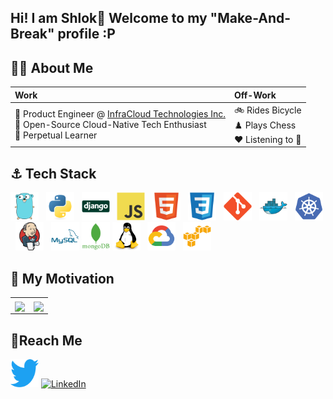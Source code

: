  <h2 align="left">  Hi! I am Shlok👋 Welcome to my "Make-And-Break" profile :P </h2>

 ## :man_shrugging: About Me

| Work | Off-Work |
| :--- | :--- |
| 🎯 Product Engineer @ [InfraCloud Technologies Inc.](//infracloud.io) <br/>🔰 Open-Source Cloud-Native Tech Enthusiast <br/>🌱 Perpetual Learner | 🚲 Rides Bicycle <br/>♟️	Plays Chess <br/>♥️ Listening to 🎵 |

## ⚓️ Tech Stack

<img src="https://github.com/devicons/devicon/blob/master/icons/go/go-original.svg" alt="Golang" width="45" height="45" /> &nbsp;
<img src="https://github.com/devicons/devicon/blob/master/icons/python/python-original.svg" alt="Python" width="45" height="45" /> &nbsp;
<img src="https://github.com/devicons/devicon/blob/master/icons/django/django-original.svg" alt="Django" width="45" height="45" /> &nbsp;
<img src="https://github.com/devicons/devicon/blob/master/icons/javascript/javascript-original.svg" alt="JavaScript" width="45" height="45" /> &nbsp;
<img src="https://github.com/devicons/devicon/blob/master/icons/html5/html5-original.svg" alt="HTML5" width="45" height="45" /> &nbsp;
<img src="https://github.com/devicons/devicon/blob/master/icons/css3/css3-original.svg" alt="CSS3" width="45" height="45" /> &nbsp;
<img src="https://github.com/devicons/devicon/blob/master/icons/git/git-original.svg" alt="Git" width="45" height="45" /> &nbsp;
<img src="https://github.com/devicons/devicon/blob/master/icons/docker/docker-original.svg" alt="Docker" width="45" height="45" /> &nbsp;
<img src="https://github.com/devicons/devicon/blob/master/icons/kubernetes/kubernetes-plain.svg" alt="Kubernetes" width="45" height="45" /> &nbsp;
<img src="https://github.com/devicons/devicon/blob/master/icons/jenkins/jenkins-original.svg" alt="Jenkins" width="45" height="45" /> &nbsp;
<img src="https://github.com/devicons/devicon/blob/master/icons/mysql/mysql-plain-wordmark.svg" alt="MySQL" width="45" height="45"/>
<img src="https://github.com/devicons/devicon/blob/master/icons/mongodb/mongodb-plain-wordmark.svg" alt="MongoDB" width="45" height="45"/>
<img src="https://github.com/devicons/devicon/blob/master/icons/linux/linux-original.svg" alt="Linux" width="45" height="45" /> &nbsp;
<img src="https://github.com/devicons/devicon/blob/master/icons/googlecloud/googlecloud-original.svg" alt="GoogleCloud" width="45" height="45" /> &nbsp;
<img src="https://github.com/devicons/devicon/blob/master/icons/amazonwebservices/amazonwebservices-original.svg" alt="AWS" width="45" height="45" /> &nbsp;

## 💪 My Motivation

<table>
  <tr>
    <th>
      <img src="https://github-readme-stats.vercel.app/api?username=shlokchaudhari9&show_icons=true&custom_title=Shlok's GitHub Stats&count_private=true&theme=blueberry" align="center" />
    </th>
    <th>
      <img src="https://github-readme-streak-stats.herokuapp.com/?user=shlokchaudhari9&hide_border=true&theme=blueberry" align="center" />
    </th>
  </tr>
</table>

## 🔗Reach Me

<a href="https://twitter.com/shlokchaudhari9"><img src="https://github.com/devicons/devicon/blob/master/icons/twitter/twitter-original.svg" alt="Twitter" width="45" height="45"/></a>
<a href="https://www.linkedin.com/in/shlokchaudhari9/"><img src="https://image.flaticon.com/icons/png/512/174/174857.png" alt="LinkedIn" width="45" height="45"/></a>
